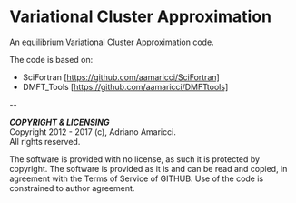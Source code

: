 # Variational Cluster Approximation

An equilibrium Variational Cluster Approximation code.

The code is based on:  
* SciFortran [https://github.com/aamaricci/SciFortran]  
* DMFT_Tools [https://github.com/aamaricci/DMFTtools]


--

***COPYRIGHT & LICENSING***  
Copyright 2012 - 2017 (c), Adriano Amaricci.  
All rights reserved. 

The software is provided with no license, as such it is protected by copyright.
The software is provided as it is and can be read and copied, in agreement with 
the Terms of Service of GITHUB. Use of the code is constrained to author agreement.   

